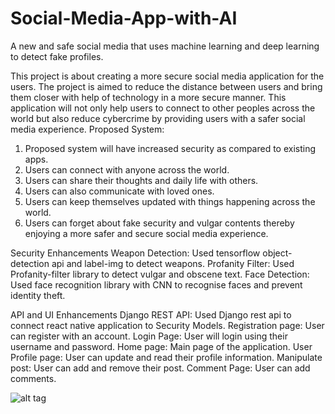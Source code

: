 # Social-Media-App-with-AI
A new and safe social media that uses machine learning and deep learning to detect fake profiles.

This project is about creating a more secure social media application for the users. The project is aimed to reduce the distance between users and bring them closer with help of technology in a more secure manner. This application will not only help users to connect to other peoples across the world but also reduce cybercrime by providing users with a safer social media experience.
Proposed System:

1) Proposed system will have increased security as compared to existing apps. 
2) Users can connect with anyone across the world.
3) Users can share their thoughts and daily life with others.
4) Users can also communicate with loved ones.
5) Users can keep themselves updated with things happening across the world.
6) Users can forget about fake security and vulgar contents thereby enjoying a more safer and secure social media experience.


Security Enhancements
Weapon Detection: Used tensorflow object-detection api and label-img to detect weapons.
Profanity Filter: Used Profanity-filter library to detect vulgar and obscene text.
Face Detection: Used face recognition library with CNN to recognise faces and prevent identity theft.

API and UI Enhancements
Django REST API: Used Django rest api to connect react native application to Security Models.
Registration page: User can register with an account.
Login Page: User will login using their username and password.
Home page: Main page of the application.
User Profile page: User can update and read their profile information.
Manipulate post: User can add and remove their post.
Comment Page: User can add comments.

![alt tag](https://github.com/narottamaswal/Safemedia.AI/blob/main/images/UI.png)

